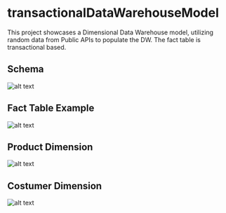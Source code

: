 # transactionalDataWarehouseModel
This project showcases a Dimensional Data Warehouse model, utilizing random data from Public APIs  to populate the DW. The fact table is transactional based.
## Schema
![alt text](https://github.com/asoushawk/transactionalDataWarehouseModel/blob/main/img/dwSchema.png?raw=true)
## Fact Table Example
![alt text](https://github.com/asoushawk/transactionalDataWarehouseModel/blob/main/img/fact_table.png?raw=true)
## Product Dimension
![alt text](https://github.com/asoushawk/transactionalDataWarehouseModel/blob/main/img/product_dimension.png?raw=true)
## Costumer Dimension
![alt text](https://github.com/asoushawk/transactionalDataWarehouseModel/blob/main/img/costumer_dimension.png?raw=true)
